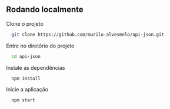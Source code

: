 ## Rodando localmente

Clone o projeto

```bash
  git clone https://github.com/murilo-alvesmelo/api-json.git
```

Entre no diretório do projeto

```bash
  cd api-json
```

Instale as dependências

```bash
  npm install
```

Inicie a aplicação

```bash
  npm start
```
